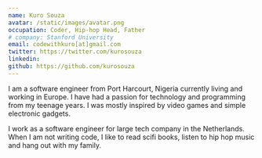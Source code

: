 ```yaml
---
name: Kuro Souza
avatar: /static/images/avatar.png
occupation: Coder, Hip-hop Head, Father
# company: Stanford University
email: codewithkuro[at]gmail.com
twitter: https://twitter.com/kurosouza
linkedin:
github: https://github.com/kurosouza
---
```


I am a software engineer from Port Harcourt, Nigeria currently living and working in Europe. I have had a passion for technology and programming from my teenage years. I was mostly inspired by video games and simple electronic gadgets.

I work as a software engineer for large tech company in the Netherlands. When I am not writing code, I like to read scifi books, listen to hip hop music and hang out with my family.
